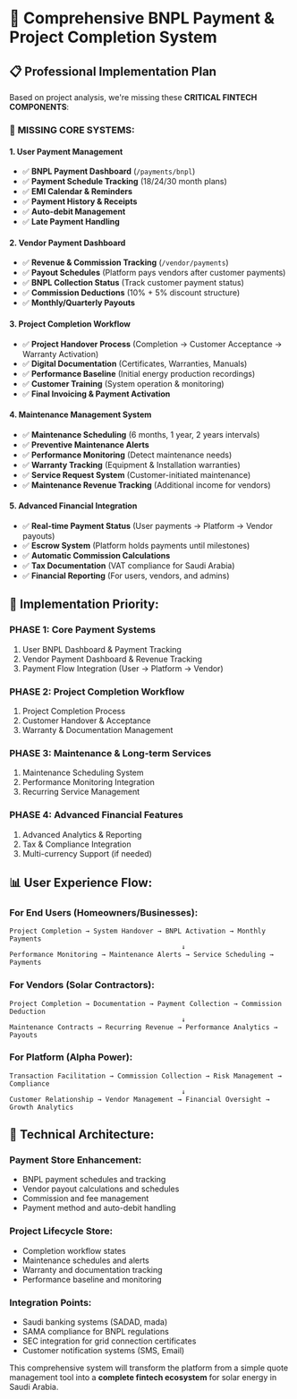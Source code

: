# 🏦 Comprehensive BNPL Payment & Project Completion System

## 📋 **Professional Implementation Plan**

Based on project analysis, we're missing these **CRITICAL FINTECH COMPONENTS**:

### 🔴 **MISSING CORE SYSTEMS:**

#### 1. **User Payment Management**
- ✅ **BNPL Payment Dashboard** (`/payments/bnpl`)
- ✅ **Payment Schedule Tracking** (18/24/30 month plans)
- ✅ **EMI Calendar & Reminders**
- ✅ **Payment History & Receipts**
- ✅ **Auto-debit Management**
- ✅ **Late Payment Handling**

#### 2. **Vendor Payment Dashboard** 
- ✅ **Revenue & Commission Tracking** (`/vendor/payments`)
- ✅ **Payout Schedules** (Platform pays vendors after customer payments)
- ✅ **BNPL Collection Status** (Track customer payment status)
- ✅ **Commission Deductions** (10% + 5% discount structure)
- ✅ **Monthly/Quarterly Payouts**

#### 3. **Project Completion Workflow**
- ✅ **Project Handover Process** (Completion → Customer Acceptance → Warranty Activation)
- ✅ **Digital Documentation** (Certificates, Warranties, Manuals)
- ✅ **Performance Baseline** (Initial energy production recordings)
- ✅ **Customer Training** (System operation & monitoring)
- ✅ **Final Invoicing & Payment Activation**

#### 4. **Maintenance Management System**
- ✅ **Maintenance Scheduling** (6 months, 1 year, 2 years intervals)
- ✅ **Preventive Maintenance Alerts**
- ✅ **Performance Monitoring** (Detect maintenance needs)
- ✅ **Warranty Tracking** (Equipment & Installation warranties)
- ✅ **Service Request System** (Customer-initiated maintenance)
- ✅ **Maintenance Revenue Tracking** (Additional income for vendors)

#### 5. **Advanced Financial Integration**
- ✅ **Real-time Payment Status** (User payments → Platform → Vendor payouts)
- ✅ **Escrow System** (Platform holds payments until milestones)
- ✅ **Automatic Commission Calculations**
- ✅ **Tax Documentation** (VAT compliance for Saudi Arabia)
- ✅ **Financial Reporting** (For users, vendors, and admins)

## 🎯 **Implementation Priority:**

### **PHASE 1: Core Payment Systems**
1. User BNPL Dashboard & Payment Tracking
2. Vendor Payment Dashboard & Revenue Tracking
3. Payment Flow Integration (User → Platform → Vendor)

### **PHASE 2: Project Completion Workflow**
1. Project Completion Process
2. Customer Handover & Acceptance
3. Warranty & Documentation Management

### **PHASE 3: Maintenance & Long-term Services**
1. Maintenance Scheduling System
2. Performance Monitoring Integration
3. Recurring Service Management

### **PHASE 4: Advanced Financial Features**
1. Advanced Analytics & Reporting
2. Tax & Compliance Integration
3. Multi-currency Support (if needed)

## 📊 **User Experience Flow:**

### **For End Users (Homeowners/Businesses):**
```
Project Completion → System Handover → BNPL Activation → Monthly Payments
                                           ↓
Performance Monitoring → Maintenance Alerts → Service Scheduling → Payments
```

### **For Vendors (Solar Contractors):**
```
Project Completion → Documentation → Payment Collection → Commission Deduction
                                           ↓
Maintenance Contracts → Recurring Revenue → Performance Analytics → Payouts
```

### **For Platform (Alpha Power):**
```
Transaction Facilitation → Commission Collection → Risk Management → Compliance
                                           ↓
Customer Relationship → Vendor Management → Financial Oversight → Growth Analytics
```

## 🔧 **Technical Architecture:**

### **Payment Store Enhancement:**
- BNPL payment schedules and tracking
- Vendor payout calculations and schedules  
- Commission and fee management
- Payment method and auto-debit handling

### **Project Lifecycle Store:**
- Completion workflow states
- Maintenance schedules and alerts
- Warranty and documentation tracking
- Performance baseline and monitoring

### **Integration Points:**
- Saudi banking systems (SADAD, mada)
- SAMA compliance for BNPL regulations
- SEC integration for grid connection certificates
- Customer notification systems (SMS, Email)

This comprehensive system will transform the platform from a simple quote management tool into a **complete fintech ecosystem** for solar energy in Saudi Arabia.
